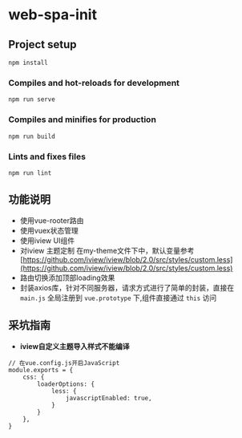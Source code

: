 # web-spa-init

## Project setup
```
npm install
```

### Compiles and hot-reloads for development
```
npm run serve
```

### Compiles and minifies for production
```
npm run build
```

### Lints and fixes files
```
npm run lint
```

## 功能说明

- 使用vue-rooter路由
- 使用vuex状态管理
- 使用iview UI组件 
- 对iview 主题定制 在my-theme文件下中，默认变量参考 [https://github.com/iview/iview/blob/2.0/src/styles/custom.less](https://github.com/iview/iview/blob/2.0/src/styles/custom.less)
- 路由切换添加顶部loading效果
- 封装axios库，针对不同服务器，请求方式进行了简单的封装，直接在 `main.js` 全局注册到 `vue.prototype` 下,组件直接通过 `this` 访问


## 采坑指南

- **iview自定义主题导入样式不能编译**
```
// 在vue.config.js开启JavaScript
module.exports = {
    css: {
        loaderOptions: {
            less: {
                javascriptEnabled: true,
            }
        }
    },
}
```
